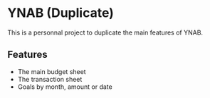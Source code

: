 # YNAB (Duplicate)

This is a personnal project to duplicate the main
features of YNAB.

## Features
- The main budget sheet
- The transaction sheet
- Goals by month, amount or date
